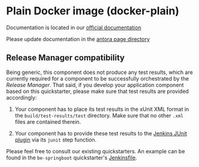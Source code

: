 # Plain Docker image (docker-plain)

Documentation is located in our [official documentation](https://www.opendevstack.org/ods-documentation/ods-quickstarters/latest/index.html)

Please update documentation in the [antora page directory](https://github.com/opendevstack/ods-quickstarters/tree/master/docs/modules/quickstarters/pages)

## Release Manager compatibility

Being generic, this component does not produce any test results, which are currently required for a component to be successfully orchestrated by the *Release Manager*. That said, if you develop your application component based on this quickstarter, please make sure that test results are provided accordingly:

1) Your component has to place its test results in the xUnit XML format in the `build/test-results/test` directory. Make sure that no other `.xml` files are contained therein.

2) Your component has to provide these test results to the [Jenkins JUnit plugin](https://plugins.jenkins.io/junit) via its `junit` step function.

Please feel free to consult our existing quickstarters. An example can be found in the `be-springboot` quickstarter's [Jenkinsfile](https://github.com/opendevstack/ods-quickstarters/blob/master/boilerplates/be-springboot/Jenkinsfile).
